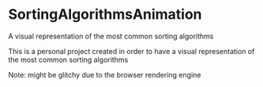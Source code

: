 # SortingAlgorithmsAnimation
A visual representation of the most common sorting algorithms

This is a personal project created in order to have a visual representation of the most common sorting algorithms

Note: might be glitchy due to the browser rendering engine


